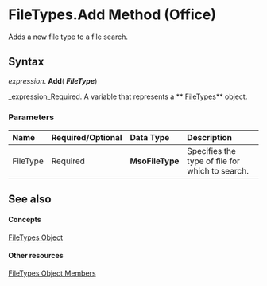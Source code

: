 
# FileTypes.Add Method (Office)

Adds a new file type to a file search.


## Syntax

 _expression_. **Add**( **_FileType_**)

 _expression_Required. A variable that represents a  ** [FileTypes](5e8b5240-5ebd-704d-72e6-1f4ad951dfdc.md)** object.


### Parameters



|**Name**|**Required/Optional**|**Data Type**|**Description**|
|:-----|:-----|:-----|:-----|
|FileType|Required| **MsoFileType**|Specifies the type of file for which to search.|

## See also


#### Concepts


 [FileTypes Object](5e8b5240-5ebd-704d-72e6-1f4ad951dfdc.md)
#### Other resources


 [FileTypes Object Members](c2ecfe17-b2bb-23ef-1c2b-e5b8b5ff4fe1.md)
